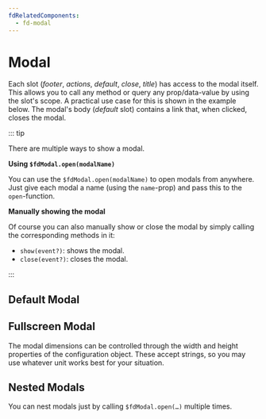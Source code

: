 ```yaml
---
fdRelatedComponents:
  - fd-modal
---
```


# Modal

Each slot (*footer*, *actions*, *default*, *close*, *title*) has access to the modal itself. This allows you to call any method or query any prop/data-value by using the slot's scope. A practical use case for this is shown in the example below. The modal's body (*default* slot) contains a link that, when clicked, closes the modal.

::: tip

There are multiple ways to show a modal.

**Using `$fdModal.open(modalName)`**

You can use the `$fdModal.open(modalName)` to open modals from anywhere. Just give each modal a name (using the `name`-prop) and pass this to the `open`-function.

**Manually showing the modal**

Of course you can also manually show or close the modal by simply calling the corresponding methods in it:

- `show(event?)`: shows the modal.
- `close(event?)`: closes the modal.

:::

## Default Modal

<d-example name="default-modal">
</d-example>

## Fullscreen Modal
The modal dimensions can be controlled through the width and height properties of the configuration object. These accept strings, so you may use whatever unit works best for your situation.
<d-example name="fullscreen-modal">
</d-example>

## Nested Modals

You can nest modals just by calling `$fdModal.open(…)` multiple times.

<d-example name="nested-modals">
</d-example>
